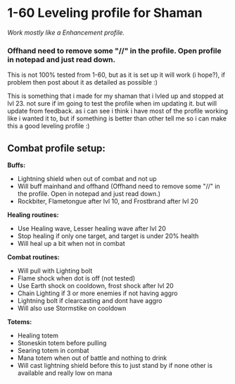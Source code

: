 # 1-60 Leveling profile for Shaman
_Work mostly like a Enhancement profile._

### Offhand need to remove some "//" in the profile. Open profile in notepad and just read down.

This is not 100% tested from 1-60, but as it is set up it will work (i hope?), if problem then post about it as detailed as possible :)

This is something that i made for my shaman that i lvled up and stopped at lvl 23. not sure if im going to test the profile when im updating it. but will update from feedback.
as i can see i think i have most of the profile working like i wanted it to, but if something is better than other tell me so i can make this a good leveling profile :) 

## **Combat profile setup:**

**Buffs:**
- Lightning shield when out of combat and not up
- Will buff mainhand and offhand (Offhand need to remove some "//" in the profile. Open in notepad and just read down.)
- Rockbiter, Flametongue after lvl 10, and Frostbrand after lvl 20

**Healing routines:**
- Use Healing wave, Lesser healing wave after lvl 20
- Stop healing if only one target, and target is under 20% health
- Will heal up a bit when not in combat

**Combat routines:**
- Will pull with Lighting bolt
- Flame shock when dot is off (not tested)
- Use Earth shock on cooldown, frost shock after lvl 20
- Chain Lighting if 3 or more enemies if not having aggro
- Lightning bolt if clearcasting and dont have aggro
- Will also use Stormstike on cooldown

**Totems:**
- Healing totem
- Stoneskin totem before pulling
- Searing totem in combat
- Mana totem when out of battle and nothing to drink
- Will cast lightning shield before this to just stand by if none other is available and really low on mana
